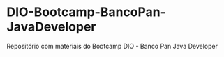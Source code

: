 # DIO-Bootcamp-BancoPan-JavaDeveloper
Repositório com materiais do Bootcamp DIO - Banco Pan Java Developer

